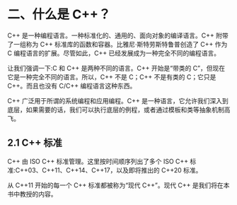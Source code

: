 # 二、什么是 C++？

C++ 是一种编程语言。一种标准化的、通用的、面向对象的编译语言。C++ 附带了一组称为 C++ 标准库的函数和容器。比雅尼·斯特劳斯特鲁普创造了 C++ 作为 C 编程语言的扩展。尽管如此，C++ 已经发展成为一种完全不同的编程语言。

让我们强调一下:C 和 C++ 是两种不同的语言。C++ 开始是“带类的 C”，但现在它是一种完全不同的语言。所以，C++ 不是 C；C++ 不是有类的 C；它只是 C++。而且也没有 C/C++ 编程语言这种东西。

C++ 广泛用于所谓的系统编程和应用编程。C++ 是一种语言，它允许我们深入到底层，如果需要的话，我们可以执行底层的例程，或者通过模板和类等抽象机制高飞。

## 2.1 C++ 标准

C++ 由 ISO C++ 标准管理。这里按时间顺序列出了多个 ISO C++ 标准:C++03、C++11、C++14、C++17，以及即将推出的 C++20 标准。

从 C++11 开始的每一个 C++ 标准都被称为“现代 C++”。现代 C++ 是我们将在本书中教授的内容。